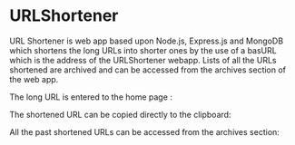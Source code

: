 # URLShortener

URL Shortener is web app based upon Node.js, Express.js and MongoDB which shortens the long URLs into shorter ones by the use of a basURL which is the address of the URLShortener webapp. Lists of all the URLs shortened are archived and can be accessed from the archives section of the web app.

The long URL is entered to the home page : 

The shortened URL can be copied directly to the clipboard:

All the past shortened URLs can be accessed from the archives section:
